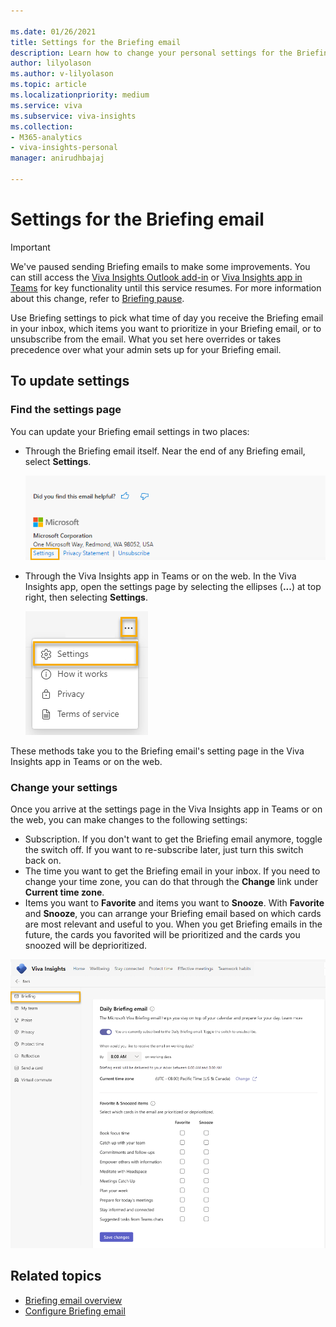 ```yaml
---

ms.date: 01/26/2021
title: Settings for the Briefing email
description: Learn how to change your personal settings for the Briefing email from Microsoft Viva
author: lilyolason
ms.author: v-lilyolason
ms.topic: article
ms.localizationpriority: medium 
ms.service: viva 
ms.subservice: viva-insights 
ms.collection: 
- M365-analytics
- viva-insights-personal
manager: anirudhbajaj

---
```

# Settings for the Briefing email

>[!Important]
>We've paused sending Briefing emails to make some improvements. You can still access the [Viva Insights Outlook add-in](../use/add-in.md) or [Viva Insights app in Teams](../teams/viva-teams-app.md) for key functionality until this service resumes. For more information about this change, refer to [Briefing pause](../reference/briefing-pause.md).

Use Briefing settings to pick what time of day you receive the Briefing email in your inbox, which items you want to prioritize in your Briefing email, or to unsubscribe from the email. What you set here  overrides or takes precedence over what your admin sets up for your Briefing email.

## To update settings

### Find the settings page

You can update your Briefing email settings in two places:

* Through the Briefing email itself. Near the end of any Briefing email, select **Settings**.

    ![Screenshot of the Settings link at the bottom of the Briefing email.](./images/be-settings-link.png)
* Through the Viva Insights app in Teams or on the web. In the Viva Insights app, open the settings page by selecting the ellipses (**...**) at top right, then selecting **Settings**.

    ![Screenshot of the ellipses at the app's top right, with the menu expanded and Settings highlighted.](./images/be-settings-ellipses.png)

These methods take you to the Briefing email's setting page in the Viva Insights app in Teams or on the web.

### Change your settings

Once you arrive at the settings page in the Viva Insights app in Teams or on the web, you can make changes to the following settings:

* Subscription. If you don't want to get the Briefing email anymore, toggle the switch off. If you want to re-subscribe later, just turn this switch back on.
* The time you want to get the Briefing email in your inbox. If you need to change your time zone, you can do that through the **Change** link under **Current time zone**.
* Items you want to **Favorite** and items you want to **Snooze**. With **Favorite** and **Snooze**, you can arrange your Briefing email based on which cards are most relevant and useful to you. When you get Briefing emails in the future, the cards you favorited will be prioritized and the cards you snoozed will be deprioritized.

 ![Screenshot of the Settings page in the app, with Briefing highlighted on the app's left pane.](./images/be-settings-app2.png)

## Related topics

* [Briefing email overview](be-overview.md)
* [Configure Briefing email](be-admin.md)

